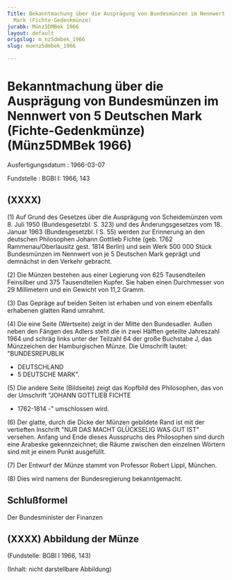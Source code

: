 ```yaml
---
Title: Bekanntmachung über die Ausprägung von Bundesmünzen im Nennwert von 5 Deutschen
  Mark (Fichte-Gedenkmünze)
jurabk: Münz5DMBek 1966
layout: default
origslug: m_nz5dmbek_1966
slug: muenz5dmbek_1966

---
```


# Bekanntmachung über die Ausprägung von Bundesmünzen im Nennwert von 5 Deutschen Mark (Fichte-Gedenkmünze) (Münz5DMBek 1966)

Ausfertigungsdatum
:   1966-03-07

Fundstelle
:   BGBl I: 1966, 143



## (XXXX)

(1) Auf Grund des Gesetzes über die Ausprägung von Scheidemünzen vom
8\. Juli 1950 (Bundesgesetzbl. S. 323) und des Änderungsgesetzes vom
18\. Januar 1963 (Bundesgesetzbl. I S. 55) werden zur Erinnerung an den
deutschen Philosophen Johann Gottlieb Fichte
(geb. 1762 Rammenau/Oberlausitz
gest. 1814 Berlin) und sein Werk 500 000 Stück Bundesmünzen im
Nennwert von je 5 Deutschen Mark geprägt und demnächst in den Verkehr
gebracht.

(2) Die Münzen bestehen aus einer Legierung von 625 Tausendteilen
Feinsilber und 375 Tausendteilen Kupfer. Sie haben einen Durchmesser
von 29 Millimetern und ein Gewicht von 11,2 Gramm.

(3) Das Gepräge auf beiden Seiten ist erhaben und von einem ebenfalls
erhabenen glatten Rand umrahmt.

(4) Die eine Seite (Wertseite) zeigt in der Mitte den Bundesadler.
Außen neben den Fängen des Adlers steht die in zwei Hälften geteilte
Jahreszahl 1964 und schräg links unter der Teilzahl 64 der große
Buchstabe J, das Münzzeichen der Hamburgischen Münze. Die Umschrift
lautet: "BUNDESREPUBLIK
- DEUTSCHLAND
- 5 DEUTSCHE MARK".

(5) Die andere Seite (Bildseite) zeigt das Kopfbild des Philosophen,
das von der Umschrift "JOHANN GOTTLIEB FICHTE
- 1762-1814
-" umschlossen wird.

(6) Der glatte, durch die Dicke der Münzen gebildete Rand ist mit der
vertieften Inschrift "NUR DAS MACHT GLÜCKSELIG WAS GUT IST" versehen.
Anfang und Ende dieses Ausspruchs des Philosophen sind durch eine
Arabeske gekennzeichnet; die Räume zwischen den einzelnen Wörtern sind
mit je einem Punkt ausgefüllt.

(7) Der Entwurf der Münze stammt von Professor Robert Lippl, München.

(8) Dies wird namens der Bundesregierung bekanntgemacht.


## Schlußformel

Der Bundesminister der Finanzen


## (XXXX) Abbildung der Münze

(Fundstelle: BGBl I 1966, 143)

(Inhalt: nicht darstellbare Abbildung)

